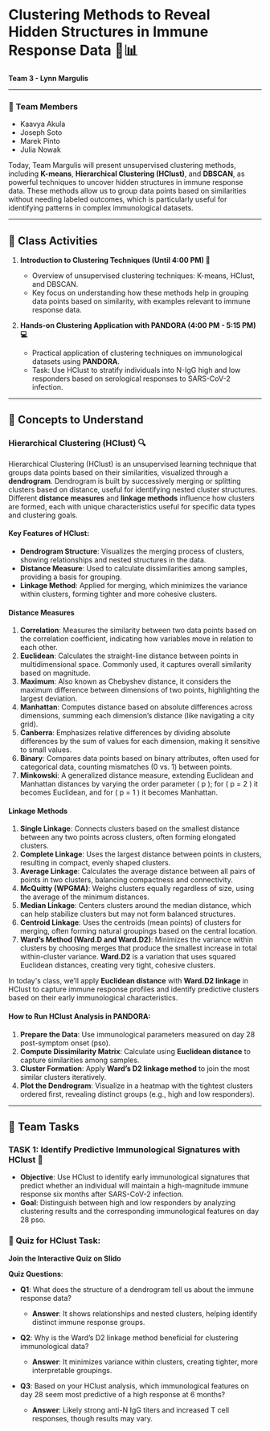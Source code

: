 # Clustering Methods to Reveal Hidden Structures in Immune Response Data 🧩📊
**Team 3 - Lynn Margulis**

---

### 👥 Team Members
- Kaavya Akula
- Joseph Soto
- Marek Pinto
- Julia Nowak

Today, Team Margulis will present unsupervised clustering methods, including **K-means**, **Hierarchical Clustering (HClust)**, and **DBSCAN**, as powerful techniques to uncover hidden structures in immune response data. These methods allow us to group data points based on similarities without needing labeled outcomes, which is particularly useful for identifying patterns in complex immunological datasets.

---

## 🌟 Class Activities

1. **Introduction to Clustering Techniques (Until 4:00 PM) 🧠**
   - Overview of unsupervised clustering techniques: K-means, HClust, and DBSCAN.
   - Key focus on understanding how these methods help in grouping data points based on similarity, with examples relevant to immune response data.

2. **Hands-on Clustering Application with PANDORA (4:00 PM - 5:15 PM) 💻**
   - Practical application of clustering techniques on immunological datasets using **PANDORA**.
   - Task: Use HClust to stratify individuals into N-IgG high and low responders based on serological responses to SARS-CoV-2 infection.

---

## 🧩 Concepts to Understand

### Hierarchical Clustering (HClust) 🔍
Hierarchical Clustering (HClust) is an unsupervised learning technique that groups data points based on their similarities, visualized through a **dendrogram**. Dendrogram is built by successively merging or splitting clusters based on distance, useful for identifying nested cluster structures. Different **distance measures** and **linkage methods** influence how clusters are formed, each with unique characteristics useful for specific data types and clustering goals.

#### Key Features of HClust:
- **Dendrogram Structure**: Visualizes the merging process of clusters, showing relationships and nested structures in the data.
- **Distance Measure**: Used to calculate dissimilarities among samples, providing a basis for grouping.
- **Linkage Method**: Applied for merging, which minimizes the variance within clusters, forming tighter and more cohesive clusters.

#### Distance Measures
1. **Correlation**: Measures the similarity between two data points based on the correlation coefficient, indicating how variables move in relation to each other.
2. **Euclidean**: Calculates the straight-line distance between points in multidimensional space. Commonly used, it captures overall similarity based on magnitude.
3. **Maximum**: Also known as Chebyshev distance, it considers the maximum difference between dimensions of two points, highlighting the largest deviation.
4. **Manhattan**: Computes distance based on absolute differences across dimensions, summing each dimension’s distance (like navigating a city grid).
5. **Canberra**: Emphasizes relative differences by dividing absolute differences by the sum of values for each dimension, making it sensitive to small values.
6. **Binary**: Compares data points based on binary attributes, often used for categorical data, counting mismatches (0 vs. 1) between points.
7. **Minkowski**: A generalized distance measure, extending Euclidean and Manhattan distances by varying the order parameter \( p \); for \( p = 2 \) it becomes Euclidean, and for \( p = 1 \) it becomes Manhattan.

#### Linkage Methods
1. **Single Linkage**: Connects clusters based on the smallest distance between any two points across clusters, often forming elongated clusters.
2. **Complete Linkage**: Uses the largest distance between points in clusters, resulting in compact, evenly shaped clusters.
3. **Average Linkage**: Calculates the average distance between all pairs of points in two clusters, balancing compactness and connectivity.
4. **McQuitty (WPGMA)**: Weighs clusters equally regardless of size, using the average of the minimum distances.
5. **Median Linkage**: Centers clusters around the median distance, which can help stabilize clusters but may not form balanced structures.
6. **Centroid Linkage**: Uses the centroids (mean points) of clusters for merging, often forming natural groupings based on the central location.
7. **Ward’s Method (Ward.D and Ward.D2)**: Minimizes the variance within clusters by choosing merges that produce the smallest increase in total within-cluster variance. **Ward.D2** is a variation that uses squared Euclidean distances, creating very tight, cohesive clusters.

In today's class, we’ll apply **Euclidean distance** with **Ward.D2 linkage** in HClust to capture immune response profiles and identify predictive clusters based on their early immunological characteristics.

#### How to Run HClust Analysis in PANDORA:
1. **Prepare the Data**: Use immunological parameters measured on day 28 post-symptom onset (pso).
2. **Compute Dissimilarity Matrix**: Calculate using **Euclidean distance** to capture similarities among samples.
3. **Cluster Formation**: Apply **Ward’s D2 linkage method** to join the most similar clusters iteratively.
4. **Plot the Dendrogram**: Visualize in a heatmap with the tightest clusters ordered first, revealing distinct groups (e.g., high and low responders).

---

## 🎯 Team Tasks

### TASK 1: Identify Predictive Immunological Signatures with HClust 🔄
- **Objective**: Use HClust to identify early immunological signatures that predict whether an individual will maintain a high-magnitude immune response six months after SARS-CoV-2 infection.
- **Goal**: Distinguish between high and low responders by analyzing clustering results and the corresponding immunological features on day 28 pso.

### 📝 Quiz for HClust Task:
**Join the Interactive Quiz on Slido**

**Quiz Questions**:
- **Q1**: What does the structure of a dendrogram tell us about the immune response data?
  - **Answer**: It shows relationships and nested clusters, helping identify distinct immune response groups.

- **Q2**: Why is the Ward’s D2 linkage method beneficial for clustering immunological data?
  - **Answer**: It minimizes variance within clusters, creating tighter, more interpretable groupings.

- **Q3**: Based on your HClust analysis, which immunological features on day 28 seem most predictive of a high response at 6 months?
  - **Answer**: Likely strong anti-N IgG titers and increased T cell responses, though results may vary.
